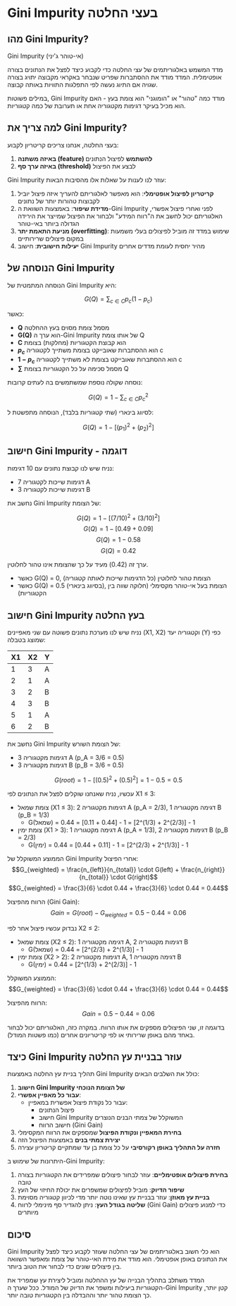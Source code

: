 # Gini Impurity בעצי החלטה

## מהו Gini Impurity?

Gini Impurity (אי-טוהר ג'יני)

  מדד המשמש באלגוריתמים של עצי החלטה כדי לקבוע כיצד לפצל את הנתונים בצורה אופטימלית. המדד מודד את ההסתברות שפריט שנבחר באקראי מקבוצה יתויג בצורה שגויה אם התיוג נעשה לפי התפלגות התוויות באותה קבוצה.

במילים פשוטות, Gini Impurity מודד כמה "טהור" או "הומוגני" הוא צומת בעץ - האם הוא מכיל בעיקר דגימות מקטגוריה אחת או תערובת של כמה קטגוריות.

## למה צריך את Gini Impurity?

בעצי החלטה, אנחנו צריכים קריטריון לקבוע:
1. **באיזה משתנה (feature) להשתמש** לפיצול הנתונים
2. **באיזה ערך סף (threshold)** לבצע את הפיצול

Gini Impurity עוזר לנו לענות על שאלות אלו מהסיבות הבאות:

1. **קריטריון לפיצול אופטימלי**: הוא מאפשר לאלגוריתם להעריך איזה פיצול יוביל לקבוצות טהורות יותר של נתונים
2. **מדידת שיפור**: באמצעות השוואת ה-Gini Impurity לפני ואחרי פיצול אפשרי, האלגוריתם יכול לחשב את ה"רווח המידע" ולבחור את הפיצול שמייצר את הירידה הגדולה ביותר באי-טוהר
3. **מניעת התאמת יתר (overfitting)**: שימוש במדד זה מוביל לפיצולים בעלי משמעות במקום פיצולים שרירותיים
4. **יעילות חישובית**: חישוב Gini Impurity מהיר יחסית לעומת מדדים אחרים

## הנוסחה של Gini Impurity

הנוסחה המתמטית של Gini Impurity היא:

$$G(Q) = \sum_{c \in C} p_c(1-p_c)$$

כאשר:
- **Q** מסמל צומת מסוים בעץ ההחלטה
- **G(Q)** הוא ערך ה-Gini Impurity של אותו צומת Q
- **C** הוא קבוצת הקטגוריות (מחלקות) בצומת
- **$p_c$** הוא ההסתברות שאובייקט בצומת משתייך לקטגוריה c
- **$1-p_c$** הוא ההסתברות שאובייקט בצומת לא משתייך לקטגוריה c
- **$\sum$** מסמל סכימה על כל הקטגוריות בצומת Q

נוסחה שקולה נוספת שמשתמשים בה לעתים קרובות:

$$G(Q) = 1 - \sum_{c \in C} p_c^2$$

לסיווג בינארי (שתי קטגוריות בלבד), הנוסחה מתפשטת ל:

$$G(Q) = 1 - [(p_1)^2 + (p_2)^2]$$

## חישוב Gini Impurity - דוגמה

נניח שיש לנו קבוצת נתונים עם 10 דגימות:
- 7 דגימות שייכות לקטגוריה A
- 3 דגימות שייכות לקטגוריה B

נחשב את Gini Impurity של הצומת:

$$G(Q) = 1 - [(7/10)^2 + (3/10)^2]$$
$$G(Q) = 1 - [0.49 + 0.09]$$
$$G(Q) = 1 - 0.58$$
$$G(Q) = 0.42$$

ערך זה (0.42) מעיד על כך שהצומת אינו טהור לחלוטין. 
- כאשר G(Q) = 0, הצומת טהור לחלוטין (כל הדגימות שייכות לאותה קטגוריה)
- כאשר G(Q) = 0.5 (בסיווג בינארי), הצומת בעל אי-טוהר מקסימלי (חלוקה שווה בין הקטגוריות)

## חישוב Gini Impurity בעץ החלטה

נניח שיש לנו מערכת נתונים פשוטה עם שני מאפיינים (X1, X2) וקטגוריה יעד (Y) כפי שמוצג בטבלה:

| X1 | X2 | Y |
|----|----|----|
| 1  | 3  | A  |
| 2  | 1  | A  |
| 3  | 2  | B  |
| 4  | 3  | B  |
| 5  | 1  | A  |
| 6  | 2  | B  |

נחשב את Gini Impurity של הצומת השורש:
- 3 דגימות מקטגוריה A (p_A = 3/6 = 0.5)
- 3 דגימות מקטגוריה B (p_B = 3/6 = 0.5)

$$G(root) = 1 - [(0.5)^2 + (0.5)^2] = 1 - 0.5 = 0.5$$

עכשיו, נניח שאנחנו שוקלים לפצל את הנתונים לפי X1 ≤ 3:
- צומת שמאל (X1 ≤ 3): 2 דגימות מקטגוריה A (p_A = 2/3), 1 דגימה מקטגוריה B (p_B = 1/3)
  - G(שמאל) = 1 - [(2/3)^2 + (1/3)^2] = 1 - [0.44 + 0.11] = 0.44
- צומת ימין (X1 > 3): 1 דגימה מקטגוריה A (p_A = 1/3), 2 דגימות מקטגוריה B (p_B = 2/3)
  - G(ימין) = 1 - [(1/3)^2 + (2/3)^2] = 1 - [0.11 + 0.44] = 0.44

הממוצע המשוקלל של Gini Impurity אחרי הפיצול:
$$G_{weighted} = \frac{n_{left}}{n_{total}} \cdot G(left) + \frac{n_{right}}{n_{total}} \cdot G(right)$$
$$G_{weighted} = \frac{3}{6} \cdot 0.44 + \frac{3}{6} \cdot 0.44 = 0.44$$

הרווח מהפיצול (Gini Gain):
$$Gain = G(root) - G_{weighted} = 0.5 - 0.44 = 0.06$$

נבדוק עכשיו פיצול אחר לפי X2 ≤ 2:
- צומת שמאל (X2 ≤ 2): 1 דגימה מקטגוריה A, 2 דגימות מקטגוריה B
  - G(שמאל) = 1 - [(1/3)^2 + (2/3)^2] = 0.44
- צומת ימין (X2 > 2): 2 דגימות מקטגוריה A, 1 דגימה מקטגוריה B
  - G(ימין) = 1 - [(2/3)^2 + (1/3)^2] = 0.44

הממוצע המשוקלל:
$$G_{weighted} = \frac{3}{6} \cdot 0.44 + \frac{3}{6} \cdot 0.44 = 0.44$$

הרווח מהפיצול:
$$Gain = 0.5 - 0.44 = 0.06$$

בדוגמה זו, שני הפיצולים מספקים את אותו הרווח. במקרה כזה, האלגוריתם יכול לבחור באחד מהם באופן שרירותי או לפי קריטריונים אחרים (כמו פשטות המודל).

## כיצד Gini Impurity עוזר בבניית עץ החלטה

תהליך בניית עץ החלטה באמצעות Gini Impurity כולל את השלבים הבאים:

1. **חישוב Gini Impurity של הצומת הנוכחי**
2. **עבור כל מאפיין אפשרי**:
   - עבור כל נקודת פיצול אפשרית במאפיין:
     - פיצול הנתונים
     - חישוב Gini Impurity המשוקלל של צמתי הבנים הנוצרים
     - חישוב הרווח (Gini Gain)
3. **בחירת המאפיין ונקודת הפיצול** שמספקים את הרווח המקסימלי
4. **יצירת צמתי בנים** באמצעות הפיצול הזה
5. **חזרה על התהליך באופן רקורסיבי** על כל צומת בן עד שמתקיים קריטריון עצירה

היתרונות של שימוש ב-Gini Impurity:

1. **בחירת פיצולים אופטימליים**: עוזר לבחור פיצולים שמפרידים את הקטגוריות בצורה טובה
2. **שיפור הדיוק**: מוביל לפיצולים שמשפרים את יכולת החיזוי של העץ
3. **בניית עץ מאוזן**: עוזר בבניית עץ שאינו נוטה יותר מדי לכיוון קטגוריה מסוימת
4. **שליטה בגודל העץ**: ניתן להגדיר סף מינימלי לרווח (Gini Gain) כדי למנוע פיצולים מיותרים

## סיכום

Gini Impurity הוא כלי חשוב באלגוריתמים של עצי החלטה שעוזר לקבוע כיצד לפצל את הנתונים באופן אופטימלי. הוא מודד את מידת האי-טוהר של צומת ומאפשר השוואה בין פיצולים שונים כדי לבחור את הטוב ביותר.

המדד משתלב בתהליך הבנייה של עץ ההחלטה ומוביל ליצירת עץ שמפריד את הקטגוריות ביעילות ומשפר את הדיוק של המודל. ככל שערך ה-Gini Impurity קטן יותר, כך הצומת טהור יותר וההבדלה בין הקטגוריות טובה יותר.